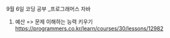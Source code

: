 9월 6일 코딩 공부  _프로그래머스 자바  
1. 예산  => 문제 이해하는 능력 키우기  
https://programmers.co.kr/learn/courses/30/lessons/12982  
